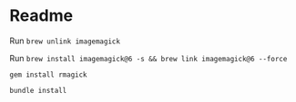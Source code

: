 # Readme

Run `brew unlink imagemagick`

Run `brew install imagemagick@6 -s && brew link imagemagick@6 --force`

`gem install rmagick`

`bundle install`